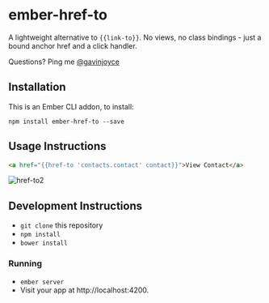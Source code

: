 # ember-href-to

A lightweight alternative to `{{link-to}}`. No views, no class bindings - just a bound anchor href and a click handler.

Questions? Ping me [@gavinjoyce](https://twitter.com/gavinjoyce)

## Installation

This is an Ember CLI addon, to install:

`npm install ember-href-to --save`

## Usage Instructions

```html
<a href="{{href-to 'contacts.contact' contact}}">View Contact</a>
```

![href-to2](https://cloud.githubusercontent.com/assets/2526/8709271/0a8b934a-2b39-11e5-8f24-89ece7d6c45d.gif)

## Development Instructions

* `git clone` this repository
* `npm install`
* `bower install`

### Running

* `ember server`
* Visit your app at http://localhost:4200.
